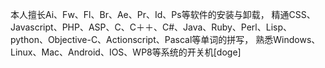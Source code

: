 本人擅长Ai、Fw、Fl、Br、Ae、Pr、Id、Ps等软件的安装与卸载，
精通CSS、Javascript、PHP、ASP、C、C＋＋、C#、Java、Ruby、Perl、Lisp、python、Objective-C、Actionscript、Pascal等单词的拼写，
熟悉Windows、Linux、Mac、Android、IOS、WP8等系统的开关机[doge]

